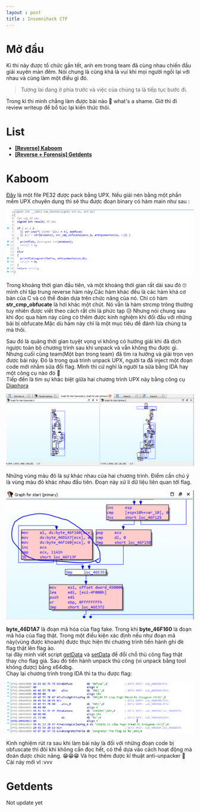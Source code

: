 ```yaml
---
layout : post
title : Insomnihack CTF 
---
```


# Mở đầu   
Kì thi này được tổ chức gần tết, anh em trong team đã cùng nhau chiến đầu giải xuyên màn đêm. Nói chung là cũng khá là vui khi mọi người ngồi lại với nhau và cùng làm một điều gì đó.   
> Tương lai đang ở phía trước và việc của chúng ta là tiếp tục bước đi.   

Trong kì thi mình chẳng làm được bài nào 🥴 what's a shame. Giờ thì đi review writeup để bổ túc lại kiến thức thôi. 

# List   
   - [**[Reverse] Kaboom**](#wu1)
   - [**[Reverse + Forensis] Getdents**](#wu2)  
   
<a name="wu1"></a> 
# Kaboom    

[Đây](https://github.com/hacmao/hacmao.github.io/raw/master/ctf/insomnihack/kaboom/kaboom-orig.bin) là một file PE32 được pack bằng UPX. Nếu giải nén bằng một phần mềm UPX chuyên dụng thì sẽ thu được đoạn binary có hàm main như sau :   

![](/ctf/insomnihack/kaboom/hinh2.PNG)   

Trong khoảng thời gian đầu tiên, và một khoảng thời gian rất dài sau đó 🙄 mình chỉ tập trung reverse hàm này.Các hàm khác đều là các hàm khá cơ bản của C và có thể đoán dựa trên chức năng của nó. Chỉ có hàm **str_cmp_obfucate** là hơi khác một chút. Nó vẫn là hàm strcmp trông thường tuy nhiên được viết theo cách rất chi là phức tạp 😥 Nhưng nói chung sau khi đọc qua hàm này cũng có thêm được kinh nghiệm khi đối đầu với những bài bị obfucate.Mặc dù hàm này chỉ là một mục tiêu để đánh lừa chúng ta mà thôi.   

Sau đó là quãng thời gian tuyệt vọng vì không có hướng giải khi đã dịch ngược toàn bộ chương trình sau khi unpack và vẫn không thu được gì. Nhưng cuối cùng team(Một bạn trong team) đã tìm ra hướng và giải trọn vẹn được bài này. Đó là trong quá trình unpack UPX, người ta đã inject một đoạn code mới nhằm sửa đổi flag. Mình thì cứ nghĩ là người ta sửa bằng IDA hay một công cụ nào đó 🤣   
Tiếp đến là tìm sự khác biệt giữa hai chương trình UPX này bằng công cụ [Diaphora](https://www.notion.so/Diaphora-8f8d0c45259f4c69b70c6bb22d39c03d)    

![](/ctf/insomnihack/kaboom/hinh3.PNG)   

Những vùng màu đỏ là sự khác nhau của hai chương trình. Điểm cần chú ý là vùng màu đỏ khác nhau đầu tiên. Đoạn này xử lí dữ liệu liên quan tới flag.   

![](/ctf/insomnihack/kaboom/hinh4.PNG)   

**byte_46D1A7** là đoạn mã hóa của flag fake. Trong khi **byte_46F160** là đoạn mã hóa của flag thật. Trong một điều kiện xác định nếu như đoạn mã này(vùng được khoanh) được thực hiện thì chương trình tiến hành ghi đè flag thật lên flag ảo.   
tại đây mình viết script [getData](https://www.notion.so/Get-Data-7f980b816256425984d20e2cf0cdd3b8) và [setData](https://www.notion.so/Set-Data-6f445e8b365444619df544fb48b6cf5e) để đổi chỗ thủ công flag thật thay cho flag giả. Sau đó tiến hành unpack thủ công (vì unpack bằng tool không được) bằng x64dbg.   
Chạy lại chương trình trong IDA thì ta thu được flag:    

![](/ctf/insomnihack/kaboom/hinh1.PNG)   

Kinh nghiệm rút ra sau khi làm bài này là đối với những đoạn code bị obfuscate thì đôi khi không cần đọc hết, có thể dựa vào cách hoạt động mà đoán được chức năng. 😁😁😁 Và học thêm được kĩ thuật anti-unpacker 🤗 Cái này mới vl :vvv    

<a name="wu2"></a>   
# Getdents    
Not update yet
